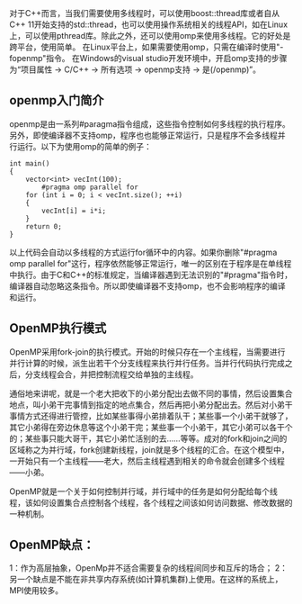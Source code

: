 对于C++而言，当我们需要使用多线程时，可以使用boost::thread库或者自从C++ 11开始支持的std::thread，也可以使用操作系统相关的线程API，如在Linux上，可以使用pthread库。除此之外，还可以使用omp来使用多线程。它的好处是跨平台，使用简单。
在Linux平台上，如果需要使用omp，只需在编译时使用"-fopenmp"指令。
在Windows的visual studio开发环境中，开启omp支持的步骤为“项目属性 -> C/C++ -> 所有选项 -> openmp支持 -> 是(/openmp)”。




## openmp入门简介
openmp是由一系列#paragma指令组成，这些指令控制如何多线程的执行程序。另外，即使编译器不支持omp，程序也也能够正常运行，只是程序不会多线程并行运行。以下为使用omp的简单的例子：
```
int main()
{
    vector<int> vecInt(100);
        #pragma omp parallel for
    for (int i = 0; i < vecInt.size(); ++i)
    {
        vecInt[i] = i*i;
    }
    return 0;
}
```
以上代码会自动以多线程的方式运行for循环中的内容。如果你删除"#pragma omp parallel for"这行，程序依然能够正常运行，唯一的区别在于程序是在单线程中执行。由于C和C++的标准规定，当编译器遇到无法识别的"#pragma"指令时，编译器自动忽略这条指令。所以即使编译器不支持omp，也不会影响程序的编译和运行。




## OpenMP执行模式
OpenMP采用fork-join的执行模式。开始的时候只存在一个主线程，当需要进行并行计算的时候，派生出若干个分支线程来执行并行任务。当并行代码执行完成之后，分支线程会合，并把控制流程交给单独的主线程。


通俗地来讲呢，就是一个老大把收下的小弟分配出去做不同的事情，然后设置集合地点，叫小弟干完事情到指定的地点集合，然后再把小弟分配出去。然后对小弟干事情方式还得进行管控，比如某些事得小弟排着队干；某些事一个小弟干就够了，其它小弟得在旁边休息等这个小弟干完；某些事一个小弟干，其它小弟可以各干个的；某些事只能大哥干，其它小弟忙活别的去……等等。成对的fork和join之间的区域称之为并行域，fork创建新线程，join就是多个线程的汇合。在这个模型中，一开始只有一个主线程——老大，然后主线程遇到相关的命令就会创建多个线程——小弟。


OpenMP就是一个关于如何控制并行域，并行域中的任务是如何分配给每个线程，该如何设置集合点控制各个线程，各个线程之间该如何访问数据、修改数据的一种机制。






## OpenMP缺点：
1：作为高层抽象，OpenMp并不适合需要复杂的线程间同步和互斥的场合；
2：另一个缺点是不能在非共享内存系统(如计算机集群)上使用。在这样的系统上，MPI使用较多。